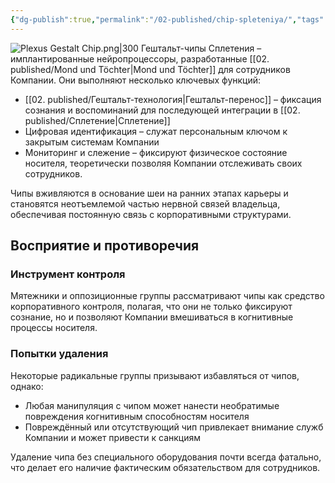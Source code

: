 ```yaml
---
{"dg-publish":true,"permalink":"/02-published/chip-spleteniya/","tags":["понятие"]}
---
```


![Plexus Gestalt Chip.png|300](/img/user/07.%20files/Plexus%20Gestalt%20Chip.png)
Гештальт-чипы Сплетения – имплантированные нейропроцессоры, разработанные [[02. published/Mond und Töchter\|Mond und Töchter]] для сотрудников Компании. Они выполняют несколько ключевых функций:

- [[02. published/Гештальт-технология\|Гештальт-перенос]] – фиксация сознания и воспоминаний для последующей интеграции в [[02. published/Сплетение\|Сплетение]]
- Цифровая идентификация – служат персональным ключом к закрытым системам Компании
- Мониторинг и слежение – фиксируют физическое состояние носителя, теоретически позволяя Компании отслеживать своих сотрудников.

Чипы вживляются в основание шеи на ранних этапах карьеры и становятся неотъемлемой частью нервной связей владельца, обеспечивая постоянную связь с корпоративными структурами.
## Восприятие и противоречия
### Инструмент контроля
Мятежники и оппозиционные группы рассматривают чипы как средство корпоративного контроля, полагая, что они не только фиксируют сознание, но и позволяют Компании вмешиваться в когнитивные процессы носителя.

### Попытки удаления
Некоторые радикальные группы призывают избавляться от чипов, однако:

- Любая манипуляция с чипом может нанести необратимые повреждения когнитивным способностям носителя
- Повреждённый или отсутствующий чип привлекает внимание служб Компании и может привести к санкциям

Удаление чипа без специального оборудования почти всегда фатально, что делает его наличие фактическим обязательством для сотрудников.